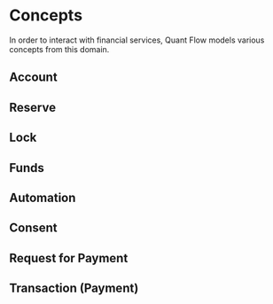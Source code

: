 <!-- ---
title: Concepts
layout: page
nav_order: 1
parent: Quant Flow
--- -->

# Concepts
In order to interact with financial services, Quant Flow models various concepts from this domain.


## Account

## Reserve

## Lock

## Funds

## Automation

## Consent

## Request for Payment

## Transaction (Payment)